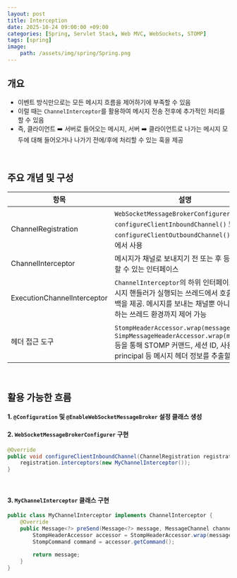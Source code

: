 ```yaml
---
layout: post
title: Interception
date: 2025-10-24 09:00:00 +09:00
categories: [Spring, Servlet Stack, Web MVC, WebSockets, STOMP]
tags: [spring]
image:
    path: /assets/img/spring/Spring.png
---
```


## 개요

- 이벤트 방식만으로는 모든 메시지 흐름을 제어하기에 부족할 수 있음
- 이럴 때는 `ChannelInterceptor`를 활용하여 메시지 전송 전후에 추가적인 처리를 할 수 있음
- 즉, 클라이언트 ➡️ 서버로 들어오는 메시지, 서버 ➡️ 클라이언트로 나가는 메시지 모두에 대해 들어오거나 나가기 전에/후에 처리할 수 있는 훅을 제공

<br>

## 주요 개념 및 구성


| 항목 | 설명 |
|-|-|
| ChannelRegistration | `WebSocketMessageBrokerConfigurer` 구현 시 `configureClientInboundChannel()` 또는 `configureClientOutboundChannel()` 메서드에서 사용 |
| ChannelInterceptor | 메시지가 채널로 보내지기 전 또는 후 등에 개입할 수 있는 인터페이스 |
| ExecutionChannelInterceptor | `ChannelInterceptor`의 하위 인터페이스로, 메시지 핸들러가 실행되는 쓰레드에서 호출되는 콜백을 제공. 메시지를 보내는 채널뿐 아니라 처리하는 쓰레드 환경까지 제어 가능 |
| 헤더 접근 도구 | `StompHeaderAccessor.wrap(message)` 또는 `SimpMessageHeaderAccessor.wrap(message)` 등을 통해 STOMP 커맨드, 세션 ID, 사용자 principal 등 메시지 헤더 정보를 추출할 수 있음 |

<br>

## 활용 가능한 흐름

#### 1. `@Configuration` 및 `@EnableWebSocketMessageBroker` 설정 클래스 생성

#### 2. `WebSocketMessageBrokerConfigurer` 구현

```java
@Override
public void configureClientInboundChannel(ChannelRegistration registration) {
    registration.interceptors(new MyChannelInterceptor());
}
```

<br>

#### 3. `MyChannelInterceptor` 클래스 구현

```java
public class MyChannelInterceptor implements ChannelInterceptor {
    @Override
    public Message<?> preSend(Message<?> message, MessageChannel channel) {
        StompHeaderAccessor accessor = StompHeaderAccessor.wrap(message);
        StompCommand command = accessor.getCommand();

        return message;
    }
}
```

<br>